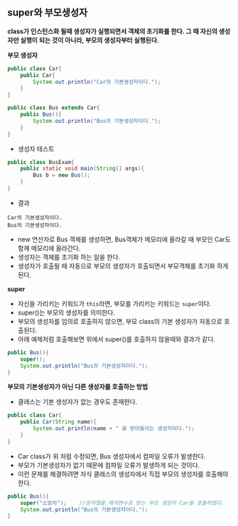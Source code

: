 ## super와 부모생성자
**class가 인스턴스화 될때 생성자가 실행되면서 객체의 초기화를 한다. 그 때 자신의 생성자만 실행이 되는 것이 아니라, 부모의 생성자부터 실행된다.**

**부모 생성자**
```java
public class Car{
    public Car{
        System.out.println("Car의 기본생성자이다.");
    }
}

public class Bus extends Car{
    public Bus(){
        System.out.println("Bus의 기본생성자이다.");
    }
}
```
* 생성자 테스트
```java
public class BusExam{
    public static void main(String[] args){
        Bus b = new Bus();
    }
}
```
* 결과
```
Car의 기본생성자이다.
Bus의 기본생성자이다.
```
* new 연산자로 Bus 객체를 생성하면, Bus객체가 메모리에 올라갈 때 부모인 Car도 함께 메모리에 올라간다.
* 생성자는 객체를 초기화 하는 일을 한다.
* 생성자가 호출될 때 자동으로 부모의 생성자가 호출되면서 부모객체를 초기화 하게된다.

**super**
* 자신을 가리키는 키워드가 `this`라면, 부모를 가리키는 키워드는 `super`이다.
* super()는 부모의 생성자를 의미한다.
* 부모의 생성자를 임의로 호출하지 않으면, 부모 class의 기본 생성자가 자동으로 호출된다.
* 아래 예제처럼 호출해보면 위에서 super()를 호출하지 않을때와 결과가 같다.
```java
public Bus(){
    super();
    System.out.println("Bus의 기본생성자이다.");
}
```
**부모의 기본생성자가 아닌 다른 생성자를 호출하는 방법**
* 클래스는 기본 생성자가 없는 경우도 존재한다.
```java
public class Car{
    public Car(String name){
        System.out.println(name + " 을 받아들이는 생성자이다.");
    }
}
```
* Car class가 위 처럼 수정되면, Bus 생성자에서 컴파일 오류가 발생한다.
* 부모가 기본생성자가 없기 때문에 컴파일 오류가 발생하게 되는 것이다.
* 이런 문제를 해결하려면 자식 클래스의 생성자에서 직접 부모의 생성자를 호출해야 한다.
```java
public Bus(){
    super("소방차");    //문자열을 매개변수로 받는 부모 생성자 Car을 호출하였다.
    System.out.println("Bus의 기본생성자이다.");
}
```